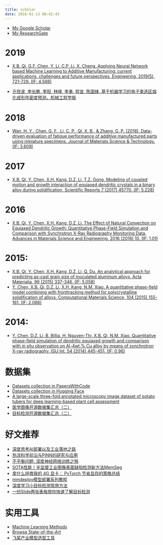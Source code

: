 ```yaml
---
title: scholar
date: 2016-01-13 08:41:43
---
```


- [My Google Scholar](https://scholar.google.com/citations?user=HOwir_sAAAAJ)
- [My ResearchGate](https://www.researchgate.net/profile/Xin_Bo_Qi)

# 2019
- [X.B. Qi, G.F. Chen, Y. Li, C.P. Li, X. Cheng. Applying Neural Network based Machine Learning to Additive Manufacturing: current applications, challenges and future perspectives, Engineering, 2019(5), 721-729. (IF: 4.568)](https://www.sciencedirect.com/science/article/pii/S2095809918307732)

- [亓欣波, 李长鹏, 李阳, 林峰, 李勇, 程宣, 陈国锋. 基于机器学习的电子束选区熔化成形件密度预测，机械工程学报](https://kns.cnki.net/KCMS/detail/11.2187.TH.20190622.1357.010.html)

# 2018
- [Wan, H. Y., Chen, G. F., Li, C. P., Qi, X. B., & Zhang, G. P. (2018). Data-driven evaluation of fatigue performance of additive manufactured parts using miniature specimens. Journal of Materials Science & Technology. (IF: 3.609)](https://www.sciencedirect.com/science/article/pii/S1005030218303426)

# 2017
- [X.B. Qi, Y. Chen, X.H. Kang, D.Z. Li, T.Z. Gong. Modeling of coupled motion and growth interaction of equiaxed dendritic crystals in a binary alloy during solidification, Scientific Reports 7 (2017) 45770. (IF: 5.228)](http://www.nature.com/articles/srep45770)

# 2016
- [X.B. Qi, Y. Chen, X.H. Kang, D.Z. Li. The Effect of Natural Convection on Equiaxed Dendritic Growth: Quantitative Phase-Field Simulation and Comparison with Synchrotron X-Ray Radiography Monitoring Data, Advances in Materials Science and Engineering, 2016 (2016) 10. (IF: 1.01)](https://www.hindawi.com/journals/amse/2016/5286168/abs/)

# 2015:
- [X.B. Qi, Y. Chen, X.H. Kang, D.Z. Li, Q. Du. An analytical approach for predicting as-cast grain size of inoculated aluminum alloys, Acta Materialia, 99 (2015) 337-346. (IF: 5.058)](http://www.sciencedirect.com/science/article/pii/S1359645415005704)
- [Y. Chen, X.B. Qi, D.Z. Li, X.H. Kang, N.M. Xiao. A quantitative phase-field model combining with fronttracking method for polycrystalline solidification of alloys, Computational Materials Science, 104 (2015) 155-161. (IF: 2.086)](http://www.sciencedirect.com/science/article/pii/S0927025615002293)

# 2014:
- [Y. Chen, D.Z. Li, B. Billia, H. Nguyen-Thi, X.B. Qi, N.M. Xiao. Quantitative phase-field simulation of dendritic equiaxed growth and comparison with in situ observation on Al-4wt.% Cu alloy by means of synchrotron X-ray radiography, ISIJ Int. 54 (2014) 445-451. (IF: 0.96)](https://www.jstage.jst.go.jp/article/isijinternational/54/2/54_445/_article)

# 数据集
- [Datasets collection in PapersWithCode](https://paperswithcode.com/datasets)
- [Datasets collection in Hugging Face](https://huggingface.co/datasets)
- [A large-scale three-fold annotated microscopy image dataset of potato tubers for deep learning-based plant cell assessment](https://springernature.figshare.com/collections/A_large-scale_three-fold_annotated_microscopy_image_dataset_of_potato_tubers_for_deep_learning-based_plant_cell_assessment/4955669)
- [医学图像开源数据集汇总（二）](https://mp.weixin.qq.com/s/KirzDH92S8Eog7f4AY53QQ)
- [目标检测开源数据集汇总（二）](https://mp.weixin.qq.com/s?__biz=MzI5MDUyMDIxNA==&mid=2247610614&idx=1&sn=1cbe29362a8acd5bfeb93a5f1af936f4&chksm=ec1ddd0fdb6a541917b7cd0cbfe5eba203adca4e4da0d66918808471456720d5ca0bb921291e&mpshare=1&scene=1&srcid=0711hc2xY8b9IjKqB4JwZOid&sharer_sharetime=1657517713734&sharer_shareid=19f9b91729f0d36195fb60fbcb61cd8c&exportkey=AeN0MiUrNTySwbo1Sej0Nvg%3D&acctmode=0&pass_ticket=UC%2Bw7bwSVCHsfQSt97%2FbZtYw0ehuxmj5O%2FPnvOZ8NZp0qTg74VJC8xRRd6raL93h&wx_header=0#rd)

# 好文推荐
- [深度思考AI部署以及工业落地之路](https://mp.weixin.qq.com/s/Nz5RAMBnQ9gbuwOK5CwpPA)
- [热流科学前沿与PINN的研究与应用](https://aistudio.baidu.com/aistudio/education/lessonvideo/2687762/1)
- [不平衡问题: 深度神经网络训练之殇](https://mp.weixin.qq.com/s/S5DtxvY7WHPRtVLZC0_03A)
- [SOTA性能！半监督工业图像表面缺陷检测新方法MemSeg](https://mp.weixin.qq.com/s/yXCTnxaFJPVIk5PLb_Z9aw)
- [拿什么拯救我的 4G 显卡： PyTorch 节省显存的策略总结](https://mp.weixin.qq.com/s/6fNmwifVTGoO97b9PUjdZQ)
- [mmdeploy模型部署系列教程](https://github.com/open-mmlab/mmdeploy/tree/master/docs/zh_cn/05-tutorial)
- [深度学习小目标检测常用方法](https://mp.weixin.qq.com/s/T-uJk4H-vLElF9tZsFg2MA)
- [一份Slide两张表格带你快速了解目标检测](https://mp.weixin.qq.com/s/jLnde0Xms-99g4z16OE9VQ)


# 实用工具
- [Machine Learning Methods](https://paperswithcode.com/methods)
- [Browse State-of-the-Art](https://paperswithcode.com/sota)
- [飞桨产业模型选型工具](https://www.paddlepaddle.org.cn/smrt)